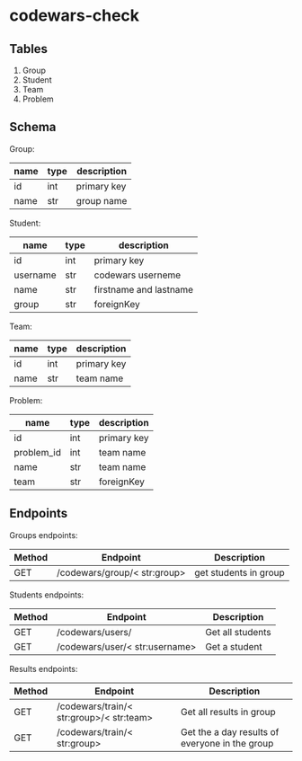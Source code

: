 # codewars-check

## Tables
1. Group
2. Student
3. Team
4. Problem

## Schema

Group:

| name | type | description |
|------|------|-------------|
| id   | int  | primary key |
| name | str | group name |


Student:

| name | type | description |
|------|------|-------------|
| id   | int  | primary key |
| username | str  | codewars userneme |
| name | str  | firstname and lastname|
| group | str | foreignKey |

Team:

| name | type | description |
|------|------|-------------|
| id   | int  | primary key |
| name | str  | team name |

Problem:

| name | type | description |
|------|------|-------------|
| id   | int  | primary key |
| problem_id | int  | team name |
| name | str  | team name |
| team | str  | foreignKey |


## Endpoints

Groups endpoints:

| Method | Endpoint | Description |
| ------ | -------- | ----------- |
| GET | /codewars/group/< str:group> | get students in group  |

Students endpoints:

| Method | Endpoint | Description |
| ------ | -------- | ----------- |
| GET    | /codewars/users/   | Get all students |
| GET   | /codewars/user/< str:username>  | Get a student |

Results endpoints:

|Method| Endpoint | Description|
|------|----------|------------|
|GET  | /codewars/train/< str:group>/< str:team> | Get all results in group |
|GET  | /codewars/train/< str:group> | Get the a day results of everyone in the group |